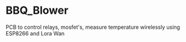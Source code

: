 # BBQ_Blower
PCB to control relays, mosfet's, measure temperature wirelessly using ESP8266 and Lora Wan
